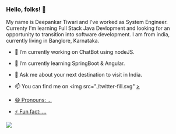 ### Hello, folks! 👋

My name is Deepankar Tiwari and I've worked as System Engineer. Currenty I'm learning Full Stack Java Devlopment and looking for an opportunity to transition into software development. I am from india, currently living in Banglore, Karnataka.

<!--
**lemecode/lemecode** is a ✨ _special_ ✨ repository because its `README.md` (this file) appears on your GitHub profile.-->

- 🔭 I’m currently working on ChatBot using nodeJS.
- 🌱 I’m currently learning SpringBoot & Angular.
- 💬 Ask me about your next destination to visit in India.
- 📫 You can find me on <img src="./twitter-fill.svg" <a href="twitter.com/Deeinmess">>
    
- 😄 Pronouns: ...
- ⚡ Fun fact: ...

![](https://img.shields.io/badge/<Code>-<Java>-informational?style=flat&logo=java>&logoColor=white&color=2bbc8a)


